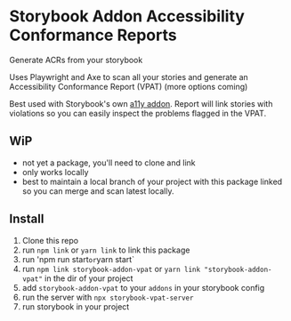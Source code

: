 # Storybook Addon Accessibility Conformance Reports
Generate ACRs from your storybook

Uses Playwright and Axe to scan all your stories and generate an Accessibility Conformance Report (VPAT) (more options coming)

Best used with Storybook's own [a11y addon](https://www.npmjs.com/package/@storybook/addon-a11y). Report will link stories with violations
so you can easily inspect the problems flagged in the VPAT.

## WiP

- not yet a package, you'll need to clone and link
- only works locally
- best to maintain a local branch of your project with this package linked so you can merge and scan latest locally.

## Install

1. Clone this repo
2. run `npm link` or `yarn link` to link this package
3. run 'npm run start` or `yarn start`
4. run `npm link storybook-addon-vpat` or `yarn link "storybook-addon-vpat"` in the dir of your project
5. add `storybook-addon-vpat` to your `addons` in your storybook config
6. run the server with `npx storybook-vpat-server`
7. run storybook in your project
